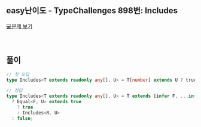 ## easy난이도 - TypeChallenges 898번: Includes

[💻문제 보기](https://www.typescriptlang.org/play?#code/PQKgUABBAcCc0QLQQJIDsDGAbArgEwFMBnSJRci0gIwE8I0cssIAKAAQGsa0CAzHDgEoIAYgIBDInRHiATrPE0wpEaogBFHMQAuASwD2aZVBQBbAA5YCpgmm0RtACwIQAUuIBu4gMoZZu83sAAwBBeUUAOl1MXEIiIIh+TD1DCGiHZwcacxcpIm1rCIgQrJyHcQ5iDJdtAHd9CDkAcxwbOyIigBVM-Rxtcz6IIkderDwIKhdxCf19K3E0CCDtWS0E-Vkl3nEsIgIgiOMIADENiAIAD3ELKwAuI6DH7RIobWyXXSIABV0mOQBZWwQAC8qBi+GIAB4ANoAcgA0nIiLCADQQWEAUSIujwn10qPRAHVrjgcATYd4FtoFuJYQBdNGwgAiBlhAD4IMBgOcLjkMAVxtoGpMtjs9kFSI8JaQOQA1XQEWoQVIAcV02gAEjgqLcII5tP0iLcuc8MI4IgArDobJrAODQMAgYDKUAQAD6Hs9Xs9EAAmr1NgBhfSECAagiyFze6MeiBO5RvMrobAQoiQzo8gpoPBECCR8R4QxYOgLGjQhkQACqHNBpZdIHdMe9EE6OgggckVSbzfjugsG3siZcAG8IBiAI44HZojG8gj8iAAX0Ssn0pnRbCHiDNOysaCaxGAfV+yIT7wgGE7udB0NIs752khE6nWEhydiULhiNkyMZWJxeLksSpikuSlJ2DS9KMt+yJsmiKxaGycF3nO-JPpOOxvuCcQwgiSLkv+uLYkBJJkoy4HUmgtIVsyrJwYkYoEEhKIoQ+6EvlhKY4dCACMaIAExogAzGiACsaIAGxogA7BW0n0QhTHIVA97zo+z6Ye+qYwnxECCRAIkQOJEBSRAslogALPR2y7EpLEqah6kYa+Wncbp+lCRW-EKasdmsWp7Gadhn7ucJFY8T5iHKWOjmBS5wVptCw6LhWo7iLqsIhLCS7WYxzH+WhGnxVxn5ULM8xoAJwliZJMkVjZey5bZ+UOWxRWcR+iWKVVBk1SZdVomVcwSGgTWNdFqmFc5HXadCDUED1hnGaZ5kMc18G+S1MVtdNrmfmlGVZUuqV5hIhZoMWjSHdli5jX5rUBe1e2JaO+bnZd6XokdKVogdX03XdW2TU5HHPTp4UQAAPnpgMTbFT0JTpUN6eFsP2dtj27Yj0IMEwFY4NmfDRAQeBowVINBSViUE4QvDE3gFa41gZN0vWjbdrGxw4LITgRhA3gFOYuYcz68agDK-OOHILg0AGQxzMehhGnqBpC8awCmuaVoRDadrwMACxELUEYS-Kiry7gKRoMr+qGurmuWtasi2vawBEArVsvBAHL-BsLiBlLTC2AeNuq0aJpEGajs687jrOkAA)

<br/>

## 풀이

```ts
// 첫 오답
type Includes<T extends readonly any[], U> = T[number] extends U ? true : false;

// 정답
type Includes<T extends readonly any[], U> = T extends [infer F, ...infer R]
  ? Equal<F, U> extends true
    ? true
    : Includes<R, U>
  : false;
```
